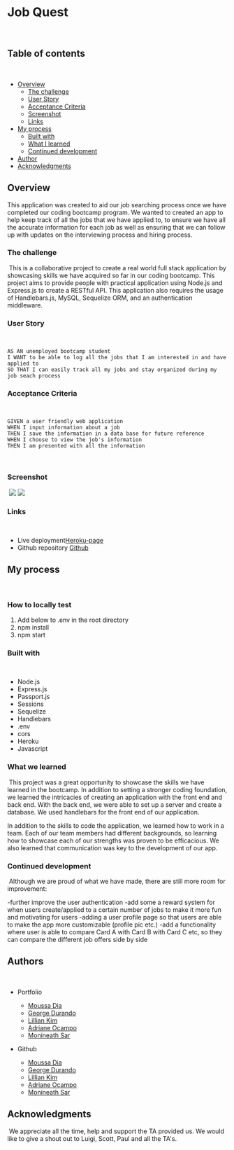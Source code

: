 # Job Quest
​
## Table of contents
​
- [Overview](#overview)
  - [The challenge](#the-challenge)
  - [User Story](#user-story)
  - [Acceptance Criteria](#acceptance-criteria)
  - [Screenshot](#screenshot)
  - [Links](#links)
- [My process](#my-process)
  - [Built with](#built-with)
  - [What I learned](#what-i-learned)
  - [Continued development](#continued-development)
- [Author](#author)
- [Acknowledgments](#acknowledgments)
​​
## Overview

This application was created to aid our job searching process once we have completed our coding bootcamp program. We wanted to created an app to help keep track of all the jobs that we have applied to, to ensure we have all the accurate information for each job as well as ensuring that we can follow up with updates on the interviewing process and hiring process.
​
### The challenge
​
This is a collaborative project to create a real world full stack application by showcasing skills we have acquired so far in our coding bootcamp. This project aims to provide people with practical application using Node.js and Express.js to create a RESTful API. This application also requires the usage of Handlebars.js, MySQL, Sequelize ORM, and an authentication middleware.
​
### User Story
​
```
AS AN unemployed bootcamp student
I WANT to be able to log all the jobs that I am interested in and have applied to
SO THAT I can easily track all my jobs and stay organized during my job seach process
```

### Acceptance Criteria
​
```
GIVEN a user friendly web application
WHEN I input information about a job
THEN I save the information in a data base for future reference
WHEN I choose to view the job's information
THEN I am presented with all the information
```
​
### Screenshot
​
![](./public/assets/images/jobformscreenshot.JPG)
![](./public/assets/images/jobcardscreenshot.JPG)
​
### Links
​
- Live deployment[Heroku-page](https://jobquest.herokuapp.com/)
- Github repository [Github](https://github.com/AllSystemsRGeorge/Job-Quest.git)
​
## My process
​
### How to locally test 

1. Add below to .env in the root directory
2. npm install
3. npm start

### Built with
​
- Node.js
- Express.js
- Passport.js
- Sessions
- Sequelize
- Handlebars
- .env
- cors
- Heroku
- Javascript

### What we learned
​
This project was a great opportunity to showcase the skills we have learned in the bootcamp. In addition to setting a stronger coding foundation, we learned the intricacies of creating an application with the front end and back end. With the back end, we were able to set up a server and create a database. We used handlebars for the front end of our application. 

In addition to the skills to code the application, we learned how to work in a team. Each of our team members had different backgrounds, so learning how to showcase each of our strengths was proven to be efficacious. We also learned that communication was key to the development of our app. 

### Continued development
​
Although we are proud of what we have made, there are still more room for improvement:

-further improve the user authentication
-add some a reward system for when users create/applied to a certain number of jobs to make it more fun and motivating for users
-adding a user profile page so that users are able to make the app more customizable (profile pic etc.)
-add a functionality where user is able to compare Card A with Card B with Card C etc, so they can compare the different job offers side by side


## Authors
​
- Portfolio
  - [Moussa Dia](https://theanswer07.github.io/Portfolio-MD/) 
  - [George Durando](https://allsystemsrgeorge.github.io/PortfolioProfile/)
  - [Lillian Kim](https://liliankim.github.io/homework-2/)
  - [Adriane Ocampo](https://ocampoad.github.io/Adriane_Ocampo_Portfolio/)
  - [Monineath Sar](https://monineathsar.github.io/My_Portfolio-Challenge2/)

- Github
  - [Moussa Dia](https://github.com/TheAnswer07) 
  - [George Durando](https://github.com/AllSystemsRGeorge)
  - [Lillian Kim](https://github.com/liliankim)
  - [Adriane Ocampo](https://github.com/ocampoad)
  - [Monineath Sar](https://github.com/monineathsar)
  
## Acknowledgments
​ 
We appreciate all the time, help and support the TA provided us. We would like to give a shout out to Luigi, Scott, Paul and all the TA's. 